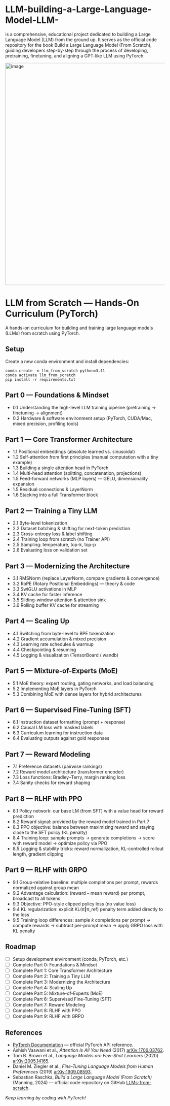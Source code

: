 # LLM-building-a-Large-Language-Model-LLM-
is a comprehensive, educational project dedicated to building a Large Language Model (LLM) from the ground up.  It serves as the official code repository for the book Build a Large Language Model (From Scratch), guiding developers step-by-step through the process of developing, pretraining, finetuning, and aligning a GPT-like LLM using PyTorch.


<img width="1600" height="700" alt="image" src="https://github.com/user-attachments/assets/182c9698-28da-412b-8826-dc531c97fb1f" />


# LLM from Scratch — Hands-On Curriculum (PyTorch)

A hands-on curriculum for building and training large language models (LLMs) from scratch using PyTorch.

## Setup

Create a new conda environment and install dependencies:

    conda create -n llm_from_scratch python=3.11
    conda activate llm_from_scratch
    pip install -r requirements.txt

## Part 0 — Foundations & Mindset

- 0.1 Understanding the high-level LLM training pipeline (pretraining → finetuning → alignment)  
- 0.2 Hardware & software environment setup (PyTorch, CUDA/Mac, mixed precision, profiling tools)

## Part 1 — Core Transformer Architecture

- 1.1 Positional embeddings (absolute learned vs. sinusoidal)  
- 1.2 Self-attention from first principles (manual computation with a tiny example)  
- 1.3 Building a single attention head in PyTorch  
- 1.4 Multi-head attention (splitting, concatenation, projections)  
- 1.5 Feed-forward networks (MLP layers) — GELU, dimensionality expansion  
- 1.5 Residual connections & LayerNorm  
- 1.6 Stacking into a full Transformer block  

## Part 2 — Training a Tiny LLM

- 2.1 Byte-level tokenization  
- 2.2 Dataset batching & shifting for next-token prediction  
- 2.3 Cross-entropy loss & label shifting  
- 2.4 Training loop from scratch (no Trainer API)  
- 2.5 Sampling: temperature, top-k, top-p  
- 2.6 Evaluating loss on validation set  

## Part 3 — Modernizing the Architecture

- 3.1 RMSNorm (replace LayerNorm, compare gradients & convergence)  
- 3.2 RoPE (Rotary Positional Embeddings) — theory & code  
- 3.3 SwiGLU activations in MLP  
- 3.4 KV cache for faster inference  
- 3.5 Sliding-window attention & attention sink  
- 3.6 Rolling buffer KV cache for streaming  

## Part 4 — Scaling Up

- 4.1 Switching from byte-level to BPE tokenization  
- 4.2 Gradient accumulation & mixed precision  
- 4.3 Learning rate schedules & warmup  
- 4.4 Checkpointing & resuming  
- 4.5 Logging & visualization (TensorBoard / wandb)  

## Part 5 — Mixture-of-Experts (MoE)

- 5.1 MoE theory: expert routing, gating networks, and load balancing  
- 5.2 Implementing MoE layers in PyTorch  
- 5.3 Combining MoE with dense layers for hybrid architectures  

## Part 6 — Supervised Fine-Tuning (SFT)

- 6.1 Instruction dataset formatting (prompt + response)  
- 6.2 Causal LM loss with masked labels  
- 6.3 Curriculum learning for instruction data  
- 6.4 Evaluating outputs against gold responses  

## Part 7 — Reward Modeling

- 7.1 Preference datasets (pairwise rankings)  
- 7.2 Reward model architecture (transformer encoder)  
- 7.3 Loss functions: Bradley–Terry, margin ranking loss  
- 7.4 Sanity checks for reward shaping  

## Part 8 — RLHF with PPO

- 8.1 Policy network: our base LM (from SFT) with a value head for reward prediction  
- 8.2 Reward signal: provided by the reward model trained in Part 7  
- 8.3 PPO objective: balance between maximizing reward and staying close to the SFT policy (KL penalty)  
- 8.4 Training loop: sample prompts → generate completions → score with reward model → optimize policy via PPO  
- 8.5 Logging & stability tricks: reward normalization, KL-controlled rollout length, gradient clipping  

## Part 9 — RLHF with GRPO

- 9.1 Group-relative baseline: multiple completions per prompt, rewards normalized against group mean  
- 9.2 Advantage calculation: (reward – mean reward) per prompt, broadcast to all tokens  
- 9.3 Objective: PPO-style clipped policy loss (no value loss)  
- 9.4 KL regularization: explicit KL(π‖π_ref) penalty term added directly to the loss  
- 9.5 Training loop differences: sample *k* completions per prompt → compute rewards → subtract per-prompt mean → apply GRPO loss with KL penalty  

## Roadmap

- [ ] Setup development environment (conda, PyTorch, etc.)  
- [ ] Complete Part 0: Foundations & Mindset  
- [ ] Complete Part 1: Core Transformer Architecture  
- [ ] Complete Part 2: Training a Tiny LLM  
- [ ] Complete Part 3: Modernizing the Architecture  
- [ ] Complete Part 4: Scaling Up  
- [ ] Complete Part 5: Mixture-of-Experts (MoE)  
- [ ] Complete Part 6: Supervised Fine-Tuning (SFT)  
- [ ] Complete Part 7: Reward Modeling  
- [ ] Complete Part 8: RLHF with PPO  
- [ ] Complete Part 9: RLHF with GRPO  

## References

- [PyTorch Documentation](https://docs.pytorch.org) — official PyTorch API reference.  
- Ashish Vaswani et al., *Attention Is All You Need* (2017) [arXiv:1706.03762](https://arxiv.org/abs/1706.03762).  
- Tom B. Brown et al., *Language Models are Few-Shot Learners* (2020) [arXiv:2005.14165](https://arxiv.org/abs/2005.14165).  
- Daniel M. Ziegler et al., *Fine-Tuning Language Models from Human Preferences* (2019) [arXiv:1909.08593](https://arxiv.org/abs/1909.08593).  
- Sebastian Raschka, *Build a Large Language Model (From Scratch)* (Manning, 2024) — official code repository on GitHub [LLMs-from-scratch](https://github.com/rasbt/LLMs-from-scratch).  

*Keep learning by coding with PyTorch!*  
